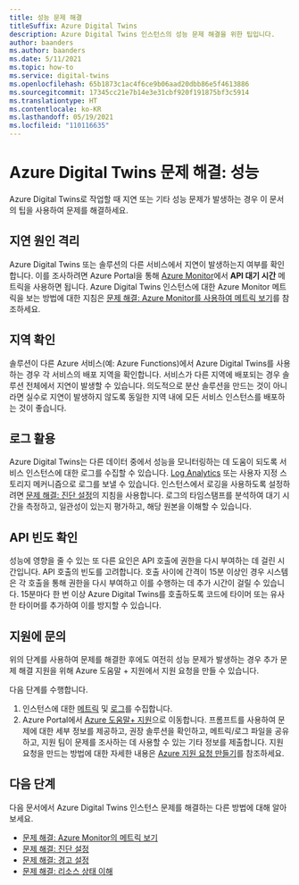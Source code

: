 ```yaml
---
title: 성능 문제 해결
titleSuffix: Azure Digital Twins
description: Azure Digital Twins 인스턴스의 성능 문제 해결을 위한 팁입니다.
author: baanders
ms.author: baanders
ms.date: 5/11/2021
ms.topic: how-to
ms.service: digital-twins
ms.openlocfilehash: 65b1873c1ac4f6ce9b06aad20dbb86e5f4613886
ms.sourcegitcommit: 17345cc21e7b14e3e31cbf920f191875bf3c5914
ms.translationtype: HT
ms.contentlocale: ko-KR
ms.lasthandoff: 05/19/2021
ms.locfileid: "110116635"
---
```

# <a name="troubleshooting-azure-digital-twins-performance"></a>Azure Digital Twins 문제 해결: 성능

Azure Digital Twins로 작업할 때 지연 또는 기타 성능 문제가 발생하는 경우 이 문서의 팁을 사용하여 문제를 해결하세요.

## <a name="isolate-the-source-of-the-delay"></a>지연 원인 격리

Azure Digital Twins 또는 솔루션의 다른 서비스에서 지연이 발생하는지 여부를 확인합니다. 이를 조사하려면 Azure Portal을 통해 [Azure Monitor](../azure-monitor/essentials/quick-monitor-azure-resource.md)에서 **API 대기 시간** 메트릭을 사용하면 됩니다. Azure Digital Twins 인스턴스에 대한 Azure Monitor 메트릭을 보는 방법에 대한 지침은 [문제 해결: Azure Monitor를 사용하여 메트릭 보기](troubleshoot-metrics.md)를 참조하세요.

## <a name="check-regions"></a>지역 확인

솔루션이 다른 Azure 서비스(예: Azure Functions)에서 Azure Digital Twins를 사용하는 경우 각 서비스의 배포 지역을 확인합니다. 서비스가 다른 지역에 배포되는 경우 솔루션 전체에서 지연이 발생할 수 있습니다. 의도적으로 분산 솔루션을 만드는 것이 아니라면 실수로 지연이 발생하지 않도록 동일한 지역 내에 모든 서비스 인스턴스를 배포하는 것이 좋습니다.

## <a name="leverage-logs"></a>로그 활용

Azure Digital Twins는 다른 데이터 중에서 성능을 모니터링하는 데 도움이 되도록 서비스 인스턴스에 대한 로그를 수집할 수 있습니다. [Log Analytics](../azure-monitor/logs/log-analytics-overview.md) 또는 사용자 지정 스토리지 메커니즘으로 로그를 보낼 수 있습니다. 인스턴스에서 로깅을 사용하도록 설정하려면 [문제 해결: 진단 설정](troubleshoot-diagnostics.md)의 지침을 사용합니다. 로그의 타임스탬프를 분석하여 대기 시간을 측정하고, 일관성이 있는지 평가하고, 해당 원본을 이해할 수 있습니다.

## <a name="check-api-frequency"></a>API 빈도 확인

성능에 영향을 줄 수 있는 또 다른 요인은 API 호출에 권한을 다시 부여하는 데 걸린 시간입니다. API 호출의 빈도를 고려합니다. 호출 사이에 간격이 15분 이상인 경우 시스템은 각 호출을 통해 권한을 다시 부여하고 이를 수행하는 데 추가 시간이 걸릴 수 있습니다. 15분마다 한 번 이상 Azure Digital Twins를 호출하도록 코드에 타이머 또는 유사한 타이머를 추가하여 이를 방지할 수 있습니다.

## <a name="contact-support"></a>지원에 문의

위의 단계를 사용하여 문제를 해결한 후에도 여전히 성능 문제가 발생하는 경우 추가 문제 해결 지원을 위해 Azure 도움말 + 지원에서 지원 요청을 만들 수 있습니다. 

다음 단계를 수행합니다.

1. 인스턴스에 대한 [메트릭](troubleshoot-metrics.md) 및 [로그](troubleshoot-diagnostics.md)를 수집합니다.
2. Azure Portal에서 [Azure 도움말+ 지원](https://ms.portal.azure.com/#blade/Microsoft_Azure_Support/HelpAndSupportBlade/newsupportrequest)으로 이동합니다. 프롬프트를 사용하여 문제에 대한 세부 정보를 제공하고, 권장 솔루션을 확인하고, 메트릭/로그 파일을 공유하고, 지원 팀이 문제를 조사하는 데 사용할 수 있는 기타 정보를 제출합니다. 지원 요청을 만드는 방법에 대한 자세한 내용은 [Azure 지원 요청 만들기](../azure-portal/supportability/how-to-create-azure-support-request.md)를 참조하세요.

## <a name="next-steps"></a>다음 단계

다음 문서에서 Azure Digital Twins 인스턴스 문제를 해결하는 다른 방법에 대해 알아보세요.
* [문제 해결: Azure Monitor의 메트릭 보기](troubleshoot-metrics.md)
* [문제 해결: 진단 설정](troubleshoot-diagnostics.md)
* [문제 해결: 경고 설정](troubleshoot-alerts.md)
* [문제 해결: 리소스 상태 이해](troubleshoot-resource-health.md)
